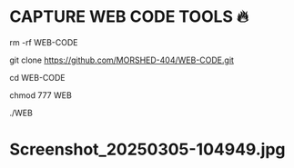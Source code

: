 # CAPTURE WEB CODE TOOLS 🔥 

rm -rf WEB-CODE

git clone https://github.com/MORSHED-404/WEB-CODE.git

cd WEB-CODE

chmod 777 WEB

./WEB

# Screenshot_20250305-104949.jpg
